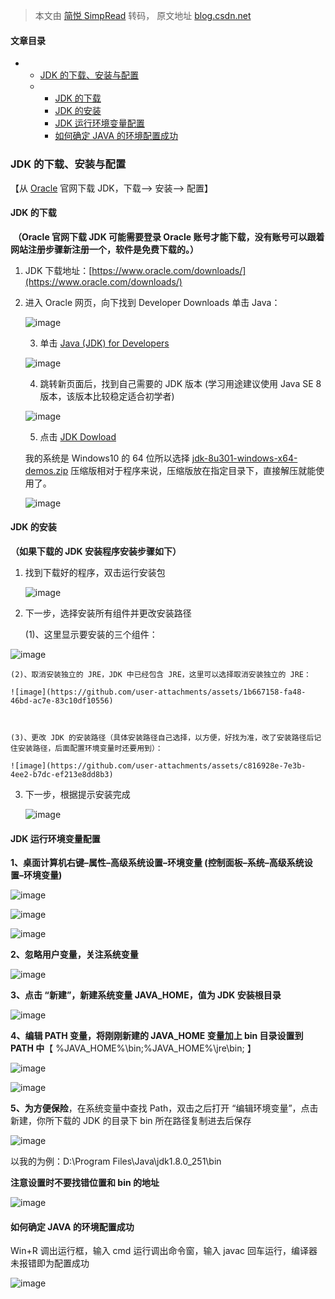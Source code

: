 > 本文由 [简悦 SimpRead](http://ksria.com/simpread/) 转码， 原文地址 [blog.csdn.net](https://blog.csdn.net/qq_43371422/article/details/119786726?spm=1001.2014.3001.5502)

#### 文章目录

*   *   [JDK 的下载、安装与配置](#JDK_2)
    *   *   [JDK 的下载](#JDK_6)
        *   [JDK 的安装](#JDK_34)
        *   [JDK 运行环境变量配置](#JDK_66)
        *   [如何确定 JAVA 的环境配置成功](#JAVA_116)

### JDK 的下载、安装与配置

【从 [Oracle](https://so.csdn.net/so/search?q=Oracle&spm=1001.2101.3001.7020) 官网下载 JDK，下载—> 安装—> 配置】

#### JDK 的下载

​ **（Oracle 官网下载 JDK 可能需要登录 Oracle 账号才能下载，没有账号可以跟着网站注册步骤新注册一个，软件是免费下载的。）**

1.  JDK 下载地址：[https://www.oracle.com/downloads/](https://www.oracle.com/downloads/)
    
2.  进入 Oracle 网页，向下找到 Developer Downloads 单击 Java：
    
    ![image](https://github.com/user-attachments/assets/9d442ba2-128a-4adc-ba25-68b5530064c1)

    
    3.  单击 [Java (JDK) for Developers](https://www.oracle.com/java/technologies/javase-downloads.html)
    
    ![image](https://github.com/user-attachments/assets/61078e32-a780-48a1-8804-bfe891dee66a)

    
    4.  跳转新页面后，找到自己需要的 JDK 版本 (学习用途建议使用 Java SE 8 版本，该版本比较稳定适合初学者)
    
    ![image](https://github.com/user-attachments/assets/0b5654a9-2c26-4aa2-9a0e-98a8725b1ef4)

    
    5.  点击 [JDK Dowload](https://www.oracle.com/java/technologies/javase/javase-jdk8-downloads.html)
    
    我的系统是 Windows10 的 64 位所以选择 [jdk-8u301-windows-x64-demos.zip](https://www.oracle.com/java/technologies/javase/javase-jdk8-downloads.html#license-lightbox) 压缩版相对于程序来说，压缩版放在指定目录下，直接解压就能使用了。
    
    ![image](https://github.com/user-attachments/assets/a618f981-12fc-499a-9c06-b409db474376)

    

#### JDK 的安装

**（如果下载的 JDK 安装程序安装步骤如下）**

1.  找到下载好的程序，双击运行安装包
    
    ![image](https://github.com/user-attachments/assets/8184c180-32e1-44a6-a630-48d6cdfe0ca6)

    
2.  下一步，选择安装所有组件并更改安装路径
    
    (1)、这里显示要安装的三个组件：
    
   ![image](https://github.com/user-attachments/assets/fe32a0dc-0b12-4220-9829-36e459fd624b)

    
    (2)、取消安装独立的 JRE，JDK 中已经包含 JRE，这里可以选择取消安装独立的 JRE：
    
    ![image](https://github.com/user-attachments/assets/1b667158-fa48-46bd-ac7e-83c10df10556)


    
    (3)、更改 JDK 的安装路径（具体安装路径自己选择，以方便，好找为准，改了安装路径后记住安装路径，后面配置环境变量时还要用到）：
    
    ![image](https://github.com/user-attachments/assets/c816928e-7e3b-4ee2-b7dc-ef213e8dd8b3)


    
3.  下一步，根据提示安装完成
    
    ![image](https://github.com/user-attachments/assets/7c275ade-8dd4-4d95-a1d2-68e799ffc9e1)

    

#### JDK 运行环境变量配置

**1、桌面计算机右键–属性–高级系统设置–环境变量 (控制面板–系统–高级系统设置–环境变量)**

![image](https://github.com/user-attachments/assets/422f1246-d84c-4041-b059-2c9ce22826d2)


![image](https://github.com/user-attachments/assets/48a66bc2-c4cb-45bf-9d4c-a6e110d285b6)


![image](https://github.com/user-attachments/assets/dc5eecdb-70b8-4ecb-ae52-5df083bcc209)


**2、忽略用户变量，关注系统变量**

![image](https://github.com/user-attachments/assets/e91f3137-3c7d-42e0-9410-a4ec03437805)


**3、点击 “新建”，新建系统变量 JAVA_HOME，值为 JDK 安装根目录**

![image](https://github.com/user-attachments/assets/549b29a3-ae71-470d-a1b8-e777cf067565)


**4、编辑 PATH 变量，将刚刚新建的 JAVA_HOME 变量加上 bin 目录设置到 PATH 中**【 %JAVA_HOME%\bin;%JAVA_HOME%\jre\bin; 】

![image](https://github.com/user-attachments/assets/3b7f6dd9-faf5-414d-9258-7f84c67054cd)


![image](https://github.com/user-attachments/assets/dfd6b715-c6ae-4a0f-9af0-6b089a358498)

**5、为方便保险**，在系统变量中查找 Path，双击之后打开 “编辑环境变量”，点击新建，你所下载的 JDK 的目录下 bin 所在路径复制进去后保存

![image](https://github.com/user-attachments/assets/6dc14f61-4ec1-4285-85db-7a66dd5a3236)


以我的为例：D:\Program Files\Java\jdk1.8.0_251\bin

**注意设置时不要找错位置和 bin 的地址**

![image](https://github.com/user-attachments/assets/1900ee94-03f3-4bea-bce4-1336114cb1c0)


#### 如何确定 JAVA 的环境配置成功

Win+R 调出运行框，输入 cmd 运行调出命令窗，输入 javac 回车运行，编译器未报错即为配置成功

![image](https://github.com/user-attachments/assets/400559ff-731d-4d01-ac1d-c132ed3a9901)
